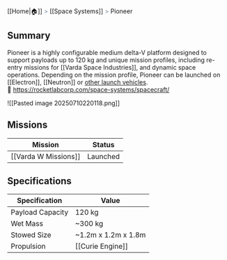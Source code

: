[[Home|🏠]] <span style="color: LightSlateGray">></span> [[Space Systems]] <span style="color: LightSlateGray">></span> Pioneer
## Summary

Pioneer is a highly configurable medium delta-V platform designed to support payloads up to 120 kg and unique mission profiles, including re-entry missions for [[Varda Space Industries]], and dynamic space operations. Depending on the mission profile, Pioneer can be launched on [[Electron]], [[Neutron]] or [other launch vehicles](https://spacenews.com/vardas-second-mission-launches-with-u-s-air-force-payload/).  
🔗 https://rocketlabcorp.com/space-systems/spacecraft/

![[Pasted image 20250710220118.png]]
## Missions

| Mission              | Status   |
| -------------------- | -------- |
| [[Varda W Missions]] | Launched |
## Specifications

| Specification    | Value               |
| ---------------- | ------------------- |
| Payload Capacity | 120 kg              |
| Wet Mass         | ~300 kg             |
| Stowed Size      | ~1.2m x 1.2m x 1.8m |
| Propulsion       | [[Curie Engine]]    |
